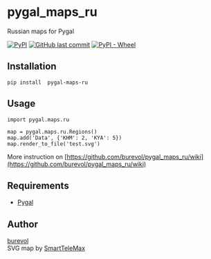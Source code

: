 # pygal_maps_ru  

Russian maps for Pygal

[![PyPI](https://img.shields.io/pypi/v/pygal-maps-ru.svg)](https://pypi.org/project/pygal-maps-ru/)
[![GitHub last commit](https://img.shields.io/github/last-commit/burevol/pygal_maps_ru.svg)](https://github.com/burevol/pygal_maps_ru)
[![PyPI - Wheel](https://img.shields.io/pypi/wheel/pygal-maps-ru.svg)](https://pypi.org/project/pygal-maps-ru/)

## Installation

~~~
pip install  pygal-maps-ru 
~~~

## Usage

~~~~
import pygal.maps.ru

map = pygal.maps.ru.Regions()
map.add('Data', {'KHM': 2, 'KYA': 5})
map.render_to_file('test.svg')

~~~~

More instruction on [https://github.com/burevol/pygal_maps_ru/wiki](https://github.com/burevol/pygal_maps_ru/wiki)

## Requirements

* [Pygal](https://github.com/Kozea/pygal) 

## Author
[burevol](https://github.com/burevol)   
SVG map by [SmartTeleMax](https://github.com/SmartTeleMax)
